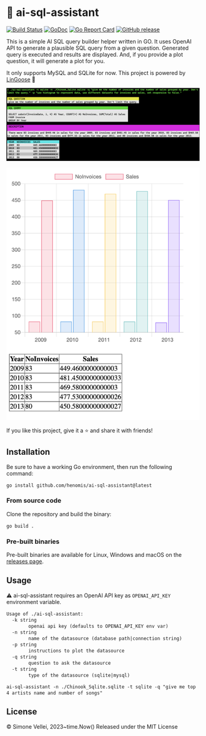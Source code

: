 # 🤖 ai-sql-assistant

[![Build Status](https://github.com/henomis/ai-sql-assistant/actions/workflows/release.yml/badge.svg)](https://github.com/henomis/ai-sql-assistant/actions/workflows/release.yml) [![GoDoc](https://godoc.org/github.com/henomis/ai-sql-assistant?status.svg)](https://godoc.org/github.com/henomis/ai-sql-assistant) [![Go Report Card](https://goreportcard.com/badge/github.com/henomis/ai-sql-assistant)](https://goreportcard.com/report/github.com/henomis/ai-sql-assistant) [![GitHub release](https://img.shields.io/github/release/henomis/ai-sql-assistant.svg)](https://github.com/henomis/ai-sql-assistant/releases)

This is a simple AI SQL query builder helper written in GO. It uses OpenAI API to generate a plausible SQL query from a given question. Generated query is executed and results are displayed. And, if you provide a plot question, it will generate a plot for you.

It only supports MySQL and SQLite for now. This project is powered by [LinGoose](https://github.com/henomis/lingoose) 🪿

![ai-sql-assistant](screen.png)

![ai-sql-assistant](plot.png)

If you like this project, give it a ⭐️ and share it with friends!

## Installation

Be sure to have a working Go environment, then run the following command:

```
go install github.com/henomis/ai-sql-assistant@latest
```

### From source code

Clone the repository and build the binary:

```
go build .
```

### Pre-built binaries

Pre-built binaries are available for Linux, Windows and macOS on the [releases page](https://github.com/henomis/ai-sql-assistant/releases/latest).

## Usage

⚠️ ai-sql-assistant requires an OpenAI API key as `OPENAI_API_KEY` environment variable.

```shell
Usage of ./ai-sql-assistant:
  -k string
        openai api key (defaults to OPENAI_API_KEY env var)
  -n string
        name of the datasource (database path|connection string)
  -p string
        instructions to plot the datasource
  -q string
        question to ask the datasource
  -t string
        type of the datasource (sqlite|mysql)
```

```
ai-sql-assistant -n ./Chinook_Sqlite.sqlite -t sqlite -q "give me top 4 artists name and number of songs"
```

## License

© Simone Vellei, 2023~time.Now() Released under the MIT License
